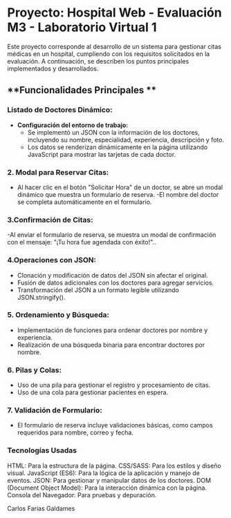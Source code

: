 # Proyecto: Hospital Web - Evaluación M3 - Laboratorio Virtual 1

Este proyecto corresponde al desarrollo de un sistema para gestionar citas médicas en un hospital, cumpliendo con los requisitos solicitados en la evaluación. A continuación, se describen los puntos principales implementados y desarrollados.
##

## **Funcionalidades Principales **

### **Listado de Doctores Dinámico:**
- **Configuración del entorno de trabajo:**
  - Se implementó un JSON con la información de los doctores, incluyendo su nombre, especialidad, experiencia, descripción y foto.
  - Los datos se renderizan dinámicamente en la página utilizando JavaScript para mostrar las tarjetas de cada doctor.

### **2. Modal para Reservar Citas:**
  - Al hacer clic en el botón "Solicitar Hora" de un doctor, se abre un modal dinámico que muestra un formulario de reserva.
  -El nombre del doctor se completa automáticamente en el formulario.


### **3.Confirmación de Citas:**
  -Al enviar el formulario de reserva, se muestra un modal de confirmación con el mensaje: "¡Tu hora fue agendada con éxito!"..

### **4.Operaciones con JSON:**
  - Clonación y modificación de datos del JSON sin afectar el original.
  - Fusión de datos adicionales con los doctores para agregar servicios.
  - Transformación del JSON a un formato legible utilizando JSON.stringify().

### **5. Ordenamiento y Búsqueda:**
  - Implementación de funciones para ordenar doctores por nombre y experiencia.
  - Realización de una búsqueda binaria para encontrar doctores por nombre.

### **6. Pilas y Colas:**
  - Uso de una pila para gestionar el registro y procesamiento de citas.
  - Uso de una cola para gestionar pacientes en espera.

### **7. Validación de Formulario:**
  - El formulario de reserva incluye validaciones básicas, como campos requeridos para nombre, correo y fecha.



 

### **Tecnologías Usadas**

HTML: Para la estructura de la página.
CSS/SASS: Para los estilos y diseño visual.
JavaScript (ES6): Para la lógica de la aplicación y manejo de eventos.
JSON: Para gestionar y manipular datos de los doctores.
DOM (Document Object Model): Para la interacción dinámica con la página.
Consola del Navegador: Para pruebas y depuración.

Carlos Farias Galdames
